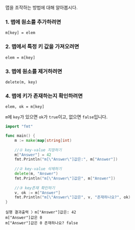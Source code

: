 맵을 조작하는 방법에 대해 알아봅시다.

### 1. 맵에 원소를 추가하려면

`m[key] = elem`

### 2. 맵에서 특정 키 값을 가져오려면

`elem = m[key]`

### 3. 맵에 원소를 제거하려면

`delete(m, key)`

### 4. 맵에 키가 존재하는지 확인하려면

`elem, ok = m[key]`

`m`에 `key`가 있으면 `ok`가 `true`이고, 없으면 `false`입니다.

  

```Go
import "fmt"

func main() {
    m := make(map[string]int)
    
    //① key-value 지정하기
    m["Answer"] = 42
    fmt.Println("m[\"Answer\"]값은:", m["Answer"])
    
    //② key-value 삭제하기
    delete(m, "Answer")
    fmt.Println("m[\"Answer\"]값은", m["Answer"])
    
    //③ key존재 확인하기
    v, ok := m["Answer"]
    fmt.Println("m[\"Answer\"]값은", v, "존재하나요?", ok)
}
```

  

```Plain
실행 결과출력 〉m["Answer"]값은: 42
m["Answer"]값은 0
m["Answer"]값은 0 존재하나요? false
```